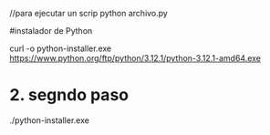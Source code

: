 
//para ejecutar un scrip
python archivo.py


#instalador de Python

curl -o python-installer.exe https://www.python.org/ftp/python/3.12.1/python-3.12.1-amd64.exe


# 2. segndo paso 

./python-installer.exe
